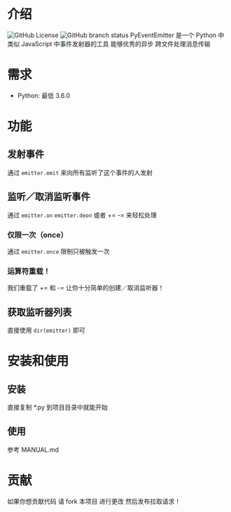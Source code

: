 # 介绍
![GitHub License](https://img.shields.io/github/license/LesBoys43/PyEventEmitter?style=plastic) ![GitHub branch status](https://img.shields.io/github/checks-status/LesBoys43/PyEventEmitter/master?style=plastic) PyEventEmitter 是一个 Python 中类似 JavaScript 中事件发射器的工具 能够优秀的异步 跨文件处理消息传输
# 需求
* Python: 最低 3.6.0
# 功能
## 发射事件
通过 `emitter.emit` 来向所有监听了这个事件的人发射
## 监听／取消监听事件
通过 `emitter.on` `emitter.deon` 或者 += -= 来轻松处理
### 仅限一次（once）
通过 `emitter.once` 限制只被触发一次
### 运算符重载！
我们重载了 += 和 -= 让你十分简单的创建／取消监听器！
## 获取监听器列表
直接使用 `dir(emitter)` 即可
# 安装和使用
## 安装
直接复制 *.py 到项目目录中就能开始
## 使用
参考 MANUAL.md
# 贡献
如果你想贡献代码 请 fork 本项目 进行更改 然后发布拉取请求！